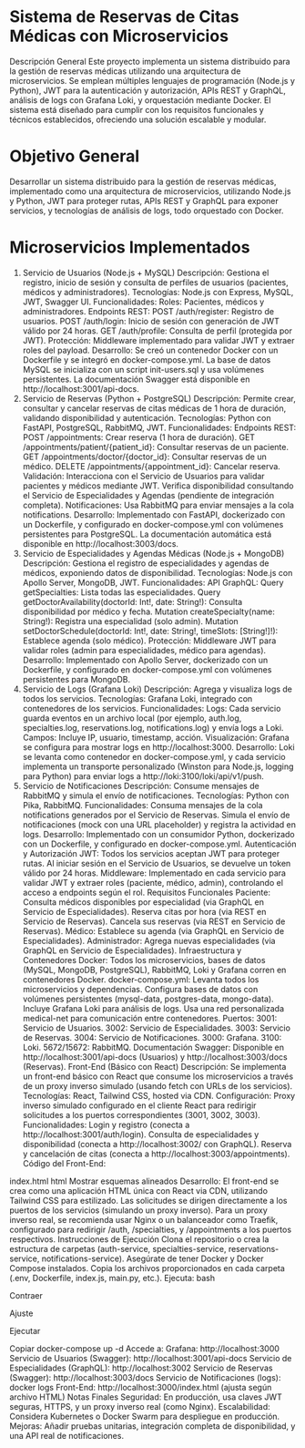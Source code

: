 # Sistema de Reservas de Citas Médicas con Microservicios
Descripción General
Este proyecto implementa un sistema distribuido para la gestión de reservas médicas utilizando una arquitectura de microservicios. Se emplean múltiples lenguajes de programación (Node.js y Python), JWT para la autenticación y autorización, APIs REST y GraphQL, análisis de logs con Grafana Loki, y orquestación mediante Docker. El sistema está diseñado para cumplir con los requisitos funcionales y técnicos establecidos, ofreciendo una solución escalable y modular.

# Objetivo General
Desarrollar un sistema distribuido para la gestión de reservas médicas, implementado como una arquitectura de microservicios, utilizando Node.js y Python, JWT para proteger rutas, APIs REST y GraphQL para exponer servicios, y tecnologías de análisis de logs, todo orquestado con Docker.

# Microservicios Implementados
1. Servicio de Usuarios (Node.js + MySQL)
Descripción: Gestiona el registro, inicio de sesión y consulta de perfiles de usuarios (pacientes, médicos y administradores).
Tecnologías: Node.js con Express, MySQL, JWT, Swagger UI.
Funcionalidades:
Roles: Pacientes, médicos y administradores.
Endpoints REST:
POST /auth/register: Registro de usuarios.
POST /auth/login: Inicio de sesión con generación de JWT válido por 24 horas.
GET /auth/profile: Consulta de perfil (protegida por JWT).
Protección: Middleware implementado para validar JWT y extraer roles del payload.
Desarrollo: Se creó un contenedor Docker con un Dockerfile y se integró en docker-compose.yml. La base de datos MySQL se inicializa con un script init-users.sql y usa volúmenes persistentes. La documentación Swagger está disponible en http://localhost:3001/api-docs.
2. Servicio de Reservas (Python + PostgreSQL)
Descripción: Permite crear, consultar y cancelar reservas de citas médicas de 1 hora de duración, validando disponibilidad y autenticación.
Tecnologías: Python con FastAPI, PostgreSQL, RabbitMQ, JWT.
Funcionalidades:
Endpoints REST:
POST /appointments: Crear reserva (1 hora de duración).
GET /appointments/patient/{patient_id}: Consultar reservas de un paciente.
GET /appointments/doctor/{doctor_id}: Consultar reservas de un médico.
DELETE /appointments/{appointment_id}: Cancelar reserva.
Validación: Interacciona con el Servicio de Usuarios para validar pacientes y médicos mediante JWT. Verifica disponibilidad consultando el Servicio de Especialidades y Agendas (pendiente de integración completa).
Notificaciones: Usa RabbitMQ para enviar mensajes a la cola notifications.
Desarrollo: Implementado con FastAPI, dockerizado con un Dockerfile, y configurado en docker-compose.yml con volúmenes persistentes para PostgreSQL. La documentación automática está disponible en http://localhost:3003/docs.
3. Servicio de Especialidades y Agendas Médicas (Node.js + MongoDB)
Descripción: Gestiona el registro de especialidades y agendas de médicos, exponiendo datos de disponibilidad.
Tecnologías: Node.js con Apollo Server, MongoDB, JWT.
Funcionalidades:
API GraphQL:
Query getSpecialties: Lista todas las especialidades.
Query getDoctorAvailability(doctorId: Int!, date: String!): Consulta disponibilidad por médico y fecha.
Mutation createSpecialty(name: String!): Registra una especialidad (solo admin).
Mutation setDoctorSchedule(doctorId: Int!, date: String!, timeSlots: [String!]!): Establece agenda (solo médico).
Protección: Middleware JWT para validar roles (admin para especialidades, médico para agendas).
Desarrollo: Implementado con Apollo Server, dockerizado con un Dockerfile, y configurado en docker-compose.yml con volúmenes persistentes para MongoDB.
4. Servicio de Logs (Grafana Loki)
Descripción: Agrega y visualiza logs de todos los servicios.
Tecnologías: Grafana Loki, integrado con contenedores de los servicios.
Funcionalidades:
Logs: Cada servicio guarda eventos en un archivo local (por ejemplo, auth.log, specialties.log, reservations.log, notifications.log) y envía logs a Loki.
Campos: Incluye IP, usuario, timestamp, acción.
Visualización: Grafana se configura para mostrar logs en http://localhost:3000.
Desarrollo: Loki se levanta como contenedor en docker-compose.yml, y cada servicio implementa un transporte personalizado (Winston para Node.js, logging para Python) para enviar logs a http://loki:3100/loki/api/v1/push.
5. Servicio de Notificaciones
Descripción: Consume mensajes de RabbitMQ y simula el envío de notificaciones.
Tecnologías: Python con Pika, RabbitMQ.
Funcionalidades:
Consuma mensajes de la cola notifications generados por el Servicio de Reservas.
Simula el envío de notificaciones (mock con una URL placeholder) y registra la actividad en logs.
Desarrollo: Implementado con un consumidor Python, dockerizado con un Dockerfile, y configurado en docker-compose.yml.
Autenticación y Autorización
JWT: Todos los servicios aceptan JWT para proteger rutas. Al iniciar sesión en el Servicio de Usuarios, se devuelve un token válido por 24 horas.
Middleware: Implementado en cada servicio para validar JWT y extraer roles (paciente, médico, admin), controlando el acceso a endpoints según el rol.
Requisitos Funcionales
Paciente:
Consulta médicos disponibles por especialidad (via GraphQL en Servicio de Especialidades).
Reserva citas por hora (via REST en Servicio de Reservas).
Cancela sus reservas (via REST en Servicio de Reservas).
Médico:
Establece su agenda (via GraphQL en Servicio de Especialidades).
Administrador:
Agrega nuevas especialidades (via GraphQL en Servicio de Especialidades).
Infraestructura y Contenedores
Docker: Todos los microservicios, bases de datos (MySQL, MongoDB, PostgreSQL), RabbitMQ, Loki y Grafana corren en contenedores Docker.
docker-compose.yml:
Levanta todos los microservicios y dependencias.
Configura bases de datos con volúmenes persistentes (mysql-data, postgres-data, mongo-data).
Incluye Grafana Loki para análisis de logs.
Usa una red personalizada medical-net para comunicación entre contenedores.
Puertos:
3001: Servicio de Usuarios.
3002: Servicio de Especialidades.
3003: Servicio de Reservas.
3004: Servicio de Notificaciones.
3000: Grafana.
3100: Loki.
5672/15672: RabbitMQ.
Documentación Swagger: Disponible en http://localhost:3001/api-docs (Usuarios) y http://localhost:3003/docs (Reservas).
Front-End (Básico con React)
Descripción: Se implementa un front-end básico con React que consume los microservicios a través de un proxy inverso simulado (usando fetch con URLs de los servicios).
Tecnologías: React, Tailwind CSS, hosted via CDN.
Configuración:
Proxy inverso simulado configurado en el cliente React para redirigir solicitudes a los puertos correspondientes (3001, 3002, 3003).
Funcionalidades:
Login y registro (conecta a http://localhost:3001/auth/login).
Consulta de especialidades y disponibilidad (conecta a http://localhost:3002/ con GraphQL).
Reserva y cancelación de citas (conecta a http://localhost:3003/appointments).
Código del Front-End:

index.html
html
Mostrar esquemas alineados
Desarrollo: El front-end se crea como una aplicación HTML única con React via CDN, utilizando Tailwind CSS para estilizado. Las solicitudes se dirigen directamente a los puertos de los servicios (simulando un proxy inverso). Para un proxy inverso real, se recomienda usar Nginx o un balanceador como Traefik, configurado para redirigir /auth, /specialties, y /appointments a los puertos respectivos.
Instrucciones de Ejecución
Clona el repositorio o crea la estructura de carpetas (auth-service, specialties-service, reservations-service, notifications-service).
Asegúrate de tener Docker y Docker Compose instalados.
Copia los archivos proporcionados en cada carpeta (.env, Dockerfile, index.js, main.py, etc.).
Ejecuta:
bash

Contraer

Ajuste

Ejecutar

Copiar
docker-compose up -d
Accede a:
Grafana: http://localhost:3000
Servicio de Usuarios (Swagger): http://localhost:3001/api-docs
Servicio de Especialidades (GraphQL): http://localhost:3002
Servicio de Reservas (Swagger): http://localhost:3003/docs
Servicio de Notificaciones (logs): docker logs <notifications-service-container>
Front-End: http://localhost:3000/index.html (ajusta según archivo HTML)
Notas Finales
Seguridad: En producción, usa claves JWT seguras, HTTPS, y un proxy inverso real (como Nginx).
Escalabilidad: Considera Kubernetes o Docker Swarm para despliegue en producción.
Mejoras: Añadir pruebas unitarias, integración completa de disponibilidad, y una API real de notificaciones.